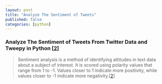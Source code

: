 ```yaml
---
layout: post
title: "Analyze The Sentiment of Tweets"
published: false
categories: [python]
---
```

### Analyze The Sentiment of Tweets From Twitter Data and Tweepy in Python [[2]]
> Sentiment analysis is a method of identifying attitudes in text data about a subject of interest. It is scored using polarity values that range from 1 to -1. Values closer to 1 indicate more positivity, while values closer to -1 indicate more negativity.[[2]]

[1]: https://www.iflexion.com/blog/sentiment-analysis-python "Python Library for Sentiment Analysis"
[2]: https://www.earthdatascience.org/courses/use-data-open-source-python/intro-to-apis/social-media-text-mining-python/ "Analyze The Sentiment of Tweets From Twitter"
[id]: https://www.geeksforgeeks.org/twitter-sentiment-analysis-using-python/ "Twitter Sentiment Analysis using Python"
